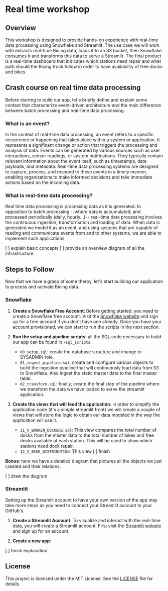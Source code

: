 # Real time workshop

## Overview

This workshop is designed to provide hands-on experience with real-time data processing using Snowflake and Streamlit. The use case we will work with extracts real-time Bicing data, loads it to an S3 bucket, then Snowflake consumes it and transforms this data to serve a Streamlit. The final product is a real-time dashboard that indicates which stations need repair and what path should the Bicing truck follow in order to have availability of free docks and bikes.

## Crash course on real time data processing

Before starting to build our app, let's briefly define and explain some context that characterize event-driven architecture and the main difference between batch processing and real-time data processing.

### What is an event?

In the context of real-time data processing, an event refers to a specific occurrence or happening that takes place within a system or application. It represents a significant change or action that triggers the processing and analysis of data. Events can be generated by various sources such as user interactions, sensor readings, or system notifications. They typically contain relevant information about the event itself, such as timestamps, data payloads, and metadata. Real-time data processing systems are designed to capture, process, and respond to these events in a timely manner, enabling organizations to make informed decisions and take immediate actions based on the incoming data.

### What is real-time data processing?

Real time data processing is processing data as it is generated. In opposition to batch processing --where data is accumulated, and processed periodically (daily, hourly...)-- real-time data processing involves the continuous ingestion, transformation and loading of data. When data is generated we model it as an event, and using systems that are capable of reading and communicate events from and to other systems, we are able to implement such applications

[ ] explain basic concepts
[ ] provide an overview diagram of all the infrastructure

## Steps to Follow

Now that we have a grasp of some theroy, let's start building our application to process and activate Bicing data.

### Snowflake

1. **Create a Snowflake Free Account**: Before getting started, you need to create a Snowflake free account. Visit the [Snowflake website](https://www.snowflake.com/) and sign up for a free account if you don't have one already. Once you have your account provisioned, we can start to run the scripts in the next section.

2. **Run the setup and pipeline scripts**: all the SQL code necessary to build our app can be found in `/sql_scripts`.

    - `00_setup.sql`: create the database structure and change to SYSADMIN role.
    - `01_ingest_pipeline.sql`: create and configure various objects to build the ingestion pipeline that will continuously load data from S3 to Snowflake. Also ingest the static master data to the final msater table.
    - `02_transform.sql`: finally, create the final step of the pipeline where we transform the data we have loaded to serve the streamlit application.

3. **Create the views that will feed the application**: in order to simplify the application code (it's a simple streamlit front) we will create a couple of views that will store the logic to obtain our data modeled in the way the application will use it.

    - `11_V_BROKEN_DOCKERS.sql`: This view compares the total number of docks from the master data to the total number of bikes and free docks available at each station. This will be used to show which stations need dock repair.
    - `12_V_BIKE_DISTRIBUTION`: This view
    [ ] finish

**Bonus**: here we have a detailed diagram that pictures all the objects we just created and their relations.

[ ] draw the diagram

### Streamlit

Setting up the Streamlit account to have your own version of the app may take more steps as you need to connect your Streamlit account to your GitHub's.

1. **Create a Streamlit Account**: To visualize and interact with the real-time data, you will create a Streamlit account. First visit the [Streamlit website](https://www.streamlit.io/) and sign up for an account.

2. **Create a new app**:

[ ] finish explanation

## License

This project is licensed under the MIT License. See the [LICENSE](./LICENSE) file for details.
